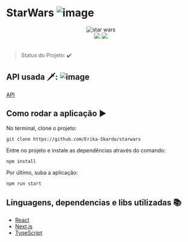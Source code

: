 # StarWars ![image](https://user-images.githubusercontent.com/60902843/113436524-3b6b7e80-93bb-11eb-9058-1ab10d30769d.png)



<div align="center">
    <img alt="star wars" title="star wars" src="https://fontmeme.com/temporary/1b30e3397f1f1f7b6ad3ca1c305e1105.png" />
</div>

<div align="center">
  <img src="https://img.shields.io/static/v1?label=REACT&message=library&color=blue&style=for-the-badge&logo=REACT"/>
   <img src="https://img.shields.io/static/v1?label=JAVASCRIPT&message=langage&color=yellow&style=for-the-badge&logo=JAVASCRIPT"/>
</div>
</br>

> Status do Projeto:  :heavy_check_mark: 

## API usada 🗡️: ![image](https://user-images.githubusercontent.com/60902843/113438412-e6316c00-93be-11eb-9fe9-6712500bb054.png)


[API](https://swapi.dev/)

## Como rodar a aplicação :arrow_forward:

No terminal, clone o projeto: 

```
git clone https://github.com/Erika-Skarda/starwars
```
Entre no projeto e instale as dependências através do comando:
```
npm install
```
Por último, suba a aplicação: 
```
npm run start
```

## Linguagens, dependencias e libs utilizadas :books:

- [React](https://reactjs.org)
- [Next.js](https://nextjs.org/)
- [TypeScript](https://www.typescriptlang.org/)
